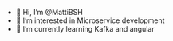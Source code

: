 - 👋 Hi, I’m @MattiBSH
- 👀 I’m interested in Microservice development
- 🌱 I’m currently learning Kafka and angular

<!---
MattiBSH/MattiBSH is a ✨ special ✨ repository because its `README.md` (this file) appears on your GitHub profile.
You can click the Preview link to take a look at your changes.
--->
